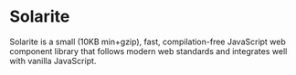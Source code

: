 # Solarite

Solarite is a small (10KB min+gzip), fast, compilation-free JavaScript web component library that follows modern web standards and integrates well with vanilla JavaScript.